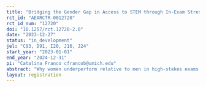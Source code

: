 ```yaml
---
title: "Bridging the Gender Gap in Access to STEM through In-Exam Stress Management"
rct_id: "AEARCTR-0012720"
rct_id_num: "12720"
doi: "10.1257/rct.12720-2.0"
date: "2023-12-27"
status: "in_development"
jel: "C93, D91, I20, J16, J24"
start_year: "2023-01-01"
end_year: "2024-12-31"
pi: "Catalina Franco cfrancob@umich.edu"
abstract: "Why women underperform relative to men in high-stakes exams while excelling under lower stakes remains a puzzle. Previous research suggests differential responses to pressure as an explanation. We evaluate the impact of a unique intervention assigning STEM program applicants in Uruguay to in-exam stress management exercises involving positive stress interpretation and a brief meditation. The 2023 intervention was implemented by Ceibal, the agency in charge of the program. In 2024, we partner with Ceibal to collect a new wave of data. We will evaluate the impact of the same intervention with the population of applicants to the program, who will be women only in 2024. The  2024 intervention contains three treatment arms, randomly assigned within the 4 versions of the online test that applicants take to be considered for admission. The treatment arms, including the order of the test subjects, are as follows: T1 (Stress reappraisal exercise, verbal, math, meditation, concentration, logic); T2 (Stress reappraisal exercise, math, verbal, meditation, concentration, logic), C (Verbal, math, concentration, logic). We collect a series of survey questions at the end of the test to shed light on mechanisms."
layout: registration
---
```


